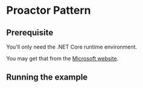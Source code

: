 # Proactor Pattern

## Prerequisite

You'll only need the .NET Core runtime environment.

You may get that from the [Microsoft website](https://dotnet.microsoft.com/download).

## Running the example
